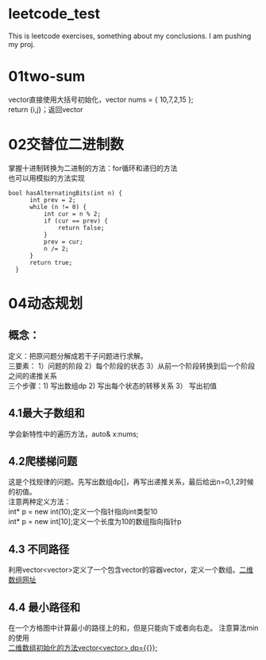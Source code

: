 # leetcode_test
This is leetcode exercises, something about my conclusions. I am pushing my proj.
# 01two-sum
vector直接使用大括号初始化，vector<int> nums = { 10,7,2,15 };  
return {i,j}；返回vector<int>
# 02交替位二进制数  
  掌握十进制转换为二进制的方法：for循环和递归的方法  
  也可以用模拟的方法实现
  ```
  bool hasAlternatingBits(int n) {  
        int prev = 2;  
        while (n != 0) {  
            int cur = n % 2;  
            if (cur == prev) {  
                return false;  
            }  
            prev = cur;  
            n /= 2;  
        }  
        return true;  
    }  
 ```  
#  04动态规划  
## 概念：  
  定义：把原问题分解成若干子问题进行求解。  
  三要素：  1）问题的阶段 2）每个阶段的状态 3）从前一个阶段转换到后一个阶段之间的递推关系  
  三个步骤：1) 写出数组dp 2) 写出每个状态的转移关系 3） 写出初值  
## 4.1最大子数组和    
  学会新特性中的遍历方法，auto& x:nums;  
## 4.2爬楼梯问题  
  这是个找规律的问题。先写出数组dp[]，再写出递推关系，最后给出n=0,1,2时候的初值。  
  注意两种定义方法：  
  int* p = new int(10);定义一个指针指向int类型10  
  int* p = new int[10];定义一个长度为10的数组指向指针p  
## 4.3 不同路径
  利用vector<vector<int>>定义了一个包含vector的容器vector，定义一个数组。[二维数组网址](https://www.jianshu.com/p/2524c34511f3)  
## 4.4 最小路径和  
  在一个方格图中计算最小的路径上的和，但是只能向下或者向右走。 
  注意算法min的使用  
  [二维数组初始化的方法vector<vector<int>> dp={{}};](https://blog.csdn.net/sinat_41852207/article/details/86668954)  

